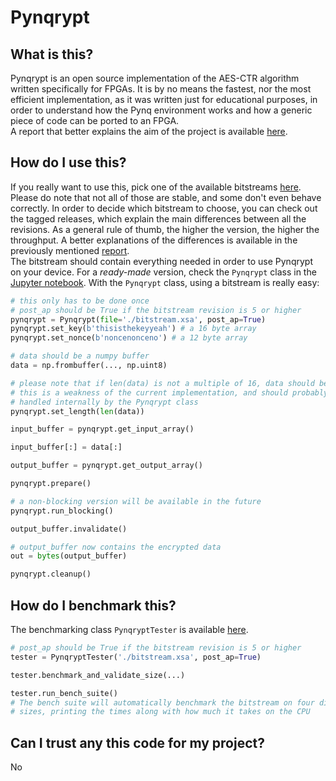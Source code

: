 # Pynqrypt

## What is this?
Pynqrypt is an open source implementation of the AES-CTR algorithm written specifically for FPGAs.
It is by no means the fastest, nor the most efficient implementation, as it was written just for educational purposes, in order to understand how the Pynq environment works and how a generic piece of code can be ported to an FPGA.  
A report that better explains the aim of the project is available [here](docs/paper/report.pdf).

## How do I use this?
If you really want to use this, pick one of the available bitstreams [here](docs/files/).
Please do note that not all of those are stable, and some don't even behave correctly.
In order to decide which bitstream to choose, you can check out the tagged releases, which explain the main differences between all the revisions. As a general rule of thumb, the higher the version, the higher the throughput. A better explanations of the differences is available in the previously mentioned [report](docs/paper/report.pdf).  
The bitstream should contain everything needed in order to use Pynqrypt on your device.
For a *ready-made* version, check the `Pynqrypt` class in the [Jupyter notebook](docs/results.ipynb).
With the `Pynqrypt` class, using a bitstream is really easy:
```python
# this only has to be done once
# post_ap should be True if the bitstream revision is 5 or higher
pynqrypt = Pynqrypt(file='./bitstream.xsa', post_ap=True) 
pynqrypt.set_key(b'thisisthekeyyeah') # a 16 byte array
pynqrypt.set_nonce(b'noncenonceno') # a 12 byte array

# data should be a numpy buffer
data = np.frombuffer(..., np.uint8)

# please note that if len(data) is not a multiple of 16, data should be padded.
# this is a weakness of the current implementation, and should probably be 
# handled internally by the Pynqrypt class
pynqrypt.set_length(len(data))

input_buffer = pynqrypt.get_input_array()

input_buffer[:] = data[:]

output_buffer = pynqrypt.get_output_array()

pynqrypt.prepare()

# a non-blocking version will be available in the future
pynqrypt.run_blocking()

output_buffer.invalidate()

# output_buffer now contains the encrypted data
out = bytes(output_buffer)

pynqrypt.cleanup()

```

## How do I benchmark this?
The benchmarking class `PynqryptTester` is available [here](docs/results.ipynb).
```python
# post_ap should be True if the bitstream revision is 5 or higher
tester = PynqryptTester('./bitstream.xsa', post_ap=True)

tester.benchmark_and_validate_size(...)

tester.run_bench_suite()
# The bench suite will automatically benchmark the bitstream on four different
# sizes, printing the times along with how much it takes on the CPU
```

## Can I trust any this code for my project?
No
